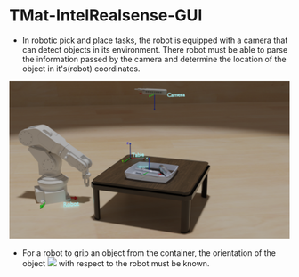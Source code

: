 # TMat-IntelRealsense-GUI

- In robotic pick and place tasks, the robot is equipped with a camera that can detect objects in its environment. There robot must be able to parse the information passed by the camera and determine the location of the object in it's(robot) coordinates. 
  
![Image](/Demo.png)

- For a robot to grip an object from the container, the orientation of the object ![](https://latex.codecogs.com/svg.image?{\color{Cyan}T_{Obj-Rob}&space;}) with respect to the robot must be known. 